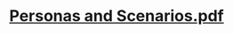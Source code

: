 # [Personas and Scenarios.pdf](https://github.com/ChicoState/UX-animal-adopter/files/14453363/Personas.and.Scenarios.pdf)
